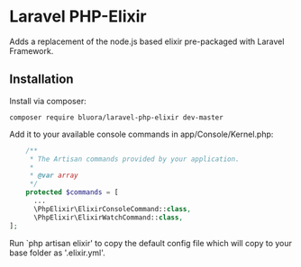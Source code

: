 # Laravel PHP-Elixir

Adds a replacement of the node.js based elixir pre-packaged with Laravel Framework.

## Installation

Install via composer:

`composer require bluora/laravel-php-elixir dev-master`

Add it to your available console commands in app/Console/Kernel.php:

```php
    /**
     * The Artisan commands provided by your application.
     *
     * @var array
     */
    protected $commands = [
      ...
      \PhpElixir\ElixirConsoleCommand::class,
      \PhpElixir\ElixirWatchCommand::class,
];
```

Run `php artisan elixir' to copy the default config file which will copy to your base folder as '.elixir.yml'.

